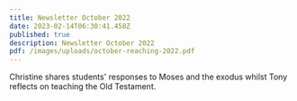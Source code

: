 ```yaml
---
title: Newsletter October 2022
date: 2023-02-14T06:30:41.458Z
published: true
description: Newsletter October 2022
pdf: /images/uploads/october-reaching-2022.pdf
---
```

Christine shares students' responses to Moses and the exodus whilst Tony reflects on teaching the Old Testament.
